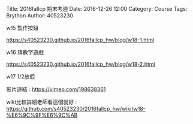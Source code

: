 Title: 2016fallcp 期末考週
Date: 2016-12-26 12:00
Category: Course
Tags: Brython
Author: 40523230

<!-- PELICAN_END_SUMMARY -->

<!-- 導入 Brython 標準程式庫 -->
<script type="text/javascript" 
    src="https://cdn.rawgit.com/brython-dev/brython/master/www/src/brython_dist.js">
</script>

<!-- 啟動 Brython -->
<script>
window.onload=function(){
brython(1);
}
</script>

<!-- 以下實際利用  Brython 畫圖 -->

w15 製作按鈕

https://s40523230.github.io/2016fallcp_hw/blog/w18-1.html

w16 猜數字遊戲

https://s40523230.github.io/2016fallcp_hw/blog/w18-2.html

w17 1/2放假

影片連結 : https://vimeo.com/198638361

wiki比較詳細老師看這個就好 : https://github.com/s40523230/2016fallcp_hw/wiki/w18-%E6%9C%9F%E6%9C%AB